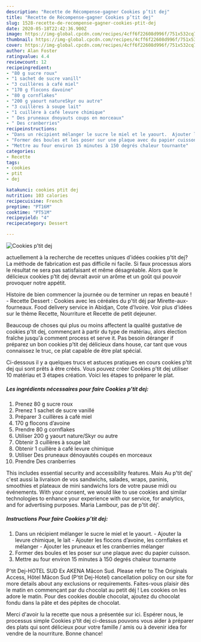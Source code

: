 ```yaml
---
description: "Recette de Récompense-gagner Cookies p’tit dej"
title: "Recette de Récompense-gagner Cookies p’tit dej"
slug: 1528-recette-de-recompense-gagner-cookies-ptit-dej
date: 2020-05-18T22:42:36.900Z
image: https://img-global.cpcdn.com/recipes/4cff6f22608d996f/751x532cq70/cookies-ptit-dej-photo-principale-de-la-recette.jpg
thumbnail: https://img-global.cpcdn.com/recipes/4cff6f22608d996f/751x532cq70/cookies-ptit-dej-photo-principale-de-la-recette.jpg
cover: https://img-global.cpcdn.com/recipes/4cff6f22608d996f/751x532cq70/cookies-ptit-dej-photo-principale-de-la-recette.jpg
author: Alan Foster
ratingvalue: 4.4
reviewcount: 12
recipeingredient:
- "80 g sucre roux"
- "1 sachet de sucre vanill"
- "3 cuillères à café miel"
- "170 g flocons davoine"
- "80 g cornflakes"
- "200 g yaourt natureSkyr ou autre"
- "3 cuillères à soupe lait"
- "1 cuillère à café levure chimique"
- " Des pruneaux dnoyauts coups en morceaux"
- " Des cranberries"
recipeinstructions:
- "Dans un récipient mélanger le sucre le miel et le yaourt.  Ajouter la levure chimique, le lait Ajouter les flocons d’avoine, les cornflakes et mélanger  Ajouter les pruneaux et les cranberries mélanger"
- "Former des boules et les poser sur une plaque avec du papier cuisson."
- "Mettre au four environ 15 minutes à 150 degrés chaleur tournante"
categories:
- Recette
tags:
- cookies
- ptit
- dej

katakunci: cookies ptit dej 
nutrition: 103 calories
recipecuisine: French
preptime: "PT16M"
cooktime: "PT51M"
recipeyield: "4"
recipecategory: Dessert

---
```



![Cookies p’tit dej](https://img-global.cpcdn.com/recipes/4cff6f22608d996f/751x532cq70/cookies-ptit-dej-photo-principale-de-la-recette.jpg)

actuellement à la recherche de recettes uniques d'idées cookies p’tit dej? La méthode de fabrication est pas difficile ni facile. Si faux processus alors le résultat ne sera pas satisfaisant et même désagréable. Alors que le délicieux cookies p’tit dej devrait avoir un arôme et un goût qui pouvoir provoquer notre appétit.

Histoire de bien commencer la journée ou de terminer un repas en beauté ! - Recette Dessert : Cookies avec les céréales du p&#39;tit déj par Mirette-aux-fourneaux. Food delivery service in Abidjan, Cote d&#39;Ivoire. Voir plus d&#39;idées sur le thème Recette, Nourriture et Recette de petit dejeuner.

Beaucoup de choses qui plus ou moins affectent la qualité gustative de cookies p’tit dej, commençant à partir du type de matériau, alors élection fraîche jusqu'à comment process et serve it. Pas besoin déranger if préparez un bon cookies p’tit dej délicieux dans house, car tant que vous connaissez le truc, ce plat capable de être plat spécial.


Ci-dessous il y a quelques trucs et astuces pratiques en cours cookies p’tit dej qui sont prêts à être créés. Vous pouvez créer Cookies p’tit dej utiliser 10 matériau et 3 étapes création. Voici les étapes to préparer le plat.

<!--inarticleads1-->

##### Les ingrédients nécessaires pour faire Cookies p’tit dej:

1. Prenez 80 g sucre roux
1. Prenez 1 sachet de sucre vanillé
1. Préparer 3 cuillères à café miel
1.  170 g flocons d’avoine
1. Prendre 80 g cornflakes
1. Utiliser 200 g yaourt nature/Skyr ou autre
1. Obtenir 3 cuillères à soupe lait
1. Obtenir 1 cuillère à café levure chimique
1. Utiliser  Des pruneaux dénoyautés coupés en morceaux
1. Prendre  Des cranberries


This includes essential security and accessibility features. Mais Au p&#39;tit dej&#39; c&#39;est aussi la livraison de vos sandwichs, salades, wraps, paninis, smoothies et plateaux de mini sandwichs lors de votre pause midi ou événements. With your consent, we would like to use cookies and similar technologies to enhance your experience with our service, for analytics, and for advertising purposes. Maria Lambour, pas de p&#39;tit déj&#39;. 

<!--inarticleads2-->

##### Instructions Pour faire Cookies p’tit dej:

1. Dans un récipient mélanger le sucre le miel et le yaourt.  - Ajouter la levure chimique, le lait - Ajouter les flocons d’avoine, les cornflakes et mélanger  - Ajouter les pruneaux et les cranberries mélanger
1. Former des boules et les poser sur une plaque avec du papier cuisson.
1. Mettre au four environ 15 minutes à 150 degrés chaleur tournante


P&#39;tit Dej-HOTEL SUD Ex AKENA Mâcon Sud. Please refer to The Originals Access, Hôtel Mâcon Sud (P&#39;tit Dej-Hotel) cancellation policy on our site for more details about any exclusions or requirements. Faites-vous plaisir dès le matin en commençant par du chocolat au petit déj ! Les cookies on les adore le matin. Pour des cookies double chocolat, ajoutez du chocolat fondu dans la pâte et des pépites de chocolat. 


Merci d'avoir lu la recette que nous a présentée sur ici. Espérer nous, le processus simple Cookies p’tit dej ci-dessus pouvons vous aider à préparer des plats qui sont délicieux pour votre famille / amis ou à devenir idea for vendre de la nourriture. Bonne chance!
